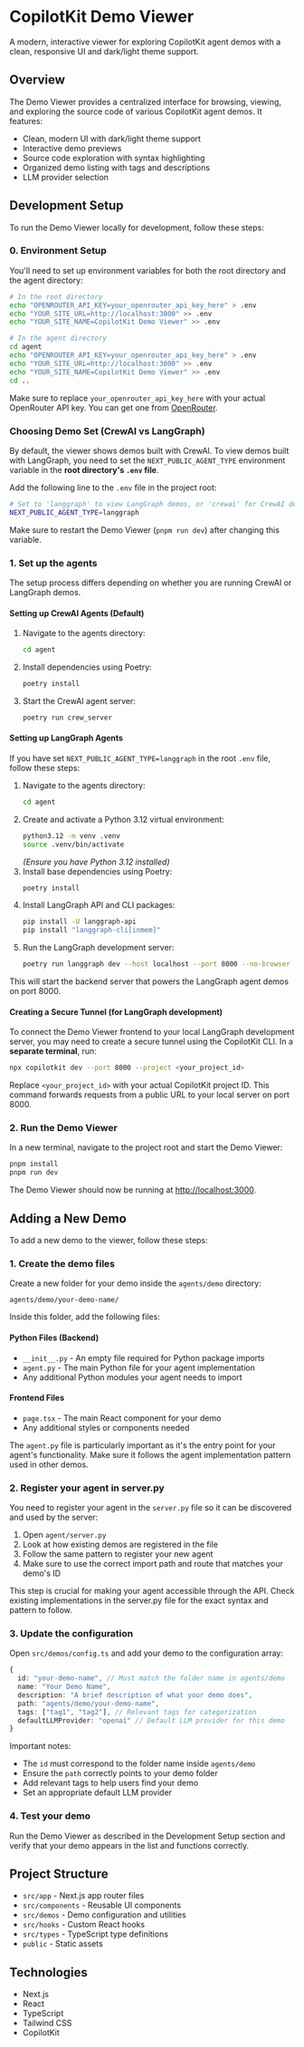 # CopilotKit Demo Viewer

A modern, interactive viewer for exploring CopilotKit agent demos with a clean, responsive UI and dark/light theme support.

## Overview

The Demo Viewer provides a centralized interface for browsing, viewing, and exploring the source code of various CopilotKit agent demos. It features:

- Clean, modern UI with dark/light theme support
- Interactive demo previews
- Source code exploration with syntax highlighting
- Organized demo listing with tags and descriptions
- LLM provider selection

## Development Setup

To run the Demo Viewer locally for development, follow these steps:

### 0. Environment Setup

You'll need to set up environment variables for both the root directory and the agent directory:

```bash
# In the root directory
echo "OPENROUTER_API_KEY=your_openrouter_api_key_here" > .env
echo "YOUR_SITE_URL=http://localhost:3000" >> .env
echo "YOUR_SITE_NAME=CopilotKit Demo Viewer" >> .env

# In the agent directory
cd agent
echo "OPENROUTER_API_KEY=your_openrouter_api_key_here" > .env
echo "YOUR_SITE_URL=http://localhost:3000" >> .env
echo "YOUR_SITE_NAME=CopilotKit Demo Viewer" >> .env
cd ..
```

Make sure to replace `your_openrouter_api_key_here` with your actual OpenRouter API key. You can get one from [OpenRouter](https://openrouter.ai/).

### Choosing Demo Set (CrewAI vs LangGraph)

By default, the viewer shows demos built with CrewAI. To view demos built with LangGraph, you need to set the `NEXT_PUBLIC_AGENT_TYPE` environment variable in the **root directory's `.env` file**.

Add the following line to the `.env` file in the project root:

```bash
# Set to 'langgraph' to view LangGraph demos, or 'crewai' for CrewAI demos (default)
NEXT_PUBLIC_AGENT_TYPE=langgraph
```

Make sure to restart the Demo Viewer (`pnpm run dev`) after changing this variable.

### 1. Set up the agents

The setup process differs depending on whether you are running CrewAI or LangGraph demos.

#### Setting up CrewAI Agents (Default)

1.  Navigate to the agents directory:
    ```bash
    cd agent
    ```
2.  Install dependencies using Poetry:
    ```bash
    poetry install
    ```
3.  Start the CrewAI agent server:
    ```bash
    poetry run crew_server
    ```

#### Setting up LangGraph Agents

If you have set `NEXT_PUBLIC_AGENT_TYPE=langgraph` in the root `.env` file, follow these steps:

1.  Navigate to the agents directory:
    ```bash
    cd agent
    ```
2.  Create and activate a Python 3.12 virtual environment:
    ```bash
    python3.12 -m venv .venv
    source .venv/bin/activate
    ```
    _(Ensure you have Python 3.12 installed)_
3.  Install base dependencies using Poetry:
    ```bash
    poetry install
    ```
4.  Install LangGraph API and CLI packages:
    ```bash
    pip install -U langgraph-api
    pip install "langgraph-cli[inmem]"
    ```
5.  Run the LangGraph development server:
    ```bash
    poetry run langgraph dev --host localhost --port 8000 --no-browser
    ```

This will start the backend server that powers the LangGraph agent demos on port 8000.

#### Creating a Secure Tunnel (for LangGraph development)

To connect the Demo Viewer frontend to your local LangGraph development server, you may need to create a secure tunnel using the CopilotKit CLI. In a **separate terminal**, run:

```bash
npx copilotkit dev --port 8000 --project <your_project_id>
```

Replace `<your_project_id>` with your actual CopilotKit project ID. This command forwards requests from a public URL to your local server on port 8000.

### 2. Run the Demo Viewer

In a new terminal, navigate to the project root and start the Demo Viewer:

```bash
pnpm install
pnpm run dev
```

The Demo Viewer should now be running at [http://localhost:3000](http://localhost:3000).

## Adding a New Demo

To add a new demo to the viewer, follow these steps:

### 1. Create the demo files

Create a new folder for your demo inside the `agents/demo` directory:

```
agents/demo/your-demo-name/
```

Inside this folder, add the following files:

#### Python Files (Backend)

- `__init__.py` - An empty file required for Python package imports
- `agent.py` - The main Python file for your agent implementation
- Any additional Python modules your agent needs to import

#### Frontend Files

- `page.tsx` - The main React component for your demo
- Any additional styles or components needed

The `agent.py` file is particularly important as it's the entry point for your agent's functionality. Make sure it follows the agent implementation pattern used in other demos.

### 2. Register your agent in server.py

You need to register your agent in the `server.py` file so it can be discovered and used by the server:

1. Open `agent/server.py`
2. Look at how existing demos are registered in the file
3. Follow the same pattern to register your new agent
4. Make sure to use the correct import path and route that matches your demo's ID

This step is crucial for making your agent accessible through the API. Check existing implementations in the server.py file for the exact syntax and pattern to follow.

### 3. Update the configuration

Open `src/demos/config.ts` and add your demo to the configuration array:

```typescript
{
  id: "your-demo-name", // Must match the folder name in agents/demo
  name: "Your Demo Name",
  description: "A brief description of what your demo does",
  path: "agents/demo/your-demo-name",
  tags: ["tag1", "tag2"], // Relevant tags for categorization
  defaultLLMProvider: "openai" // Default LLM provider for this demo
}
```

Important notes:

- The `id` must correspond to the folder name inside `agents/demo`
- Ensure the `path` correctly points to your demo folder
- Add relevant tags to help users find your demo
- Set an appropriate default LLM provider

### 4. Test your demo

Run the Demo Viewer as described in the Development Setup section and verify that your demo appears in the list and functions correctly.

## Project Structure

- `src/app` - Next.js app router files
- `src/components` - Reusable UI components
- `src/demos` - Demo configuration and utilities
- `src/hooks` - Custom React hooks
- `src/types` - TypeScript type definitions
- `public` - Static assets

## Technologies

- Next.js
- React
- TypeScript
- Tailwind CSS
- CopilotKit
